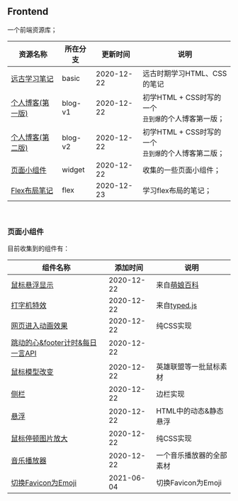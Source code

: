## **Frontend**

一个前端资源库；

| **资源名称**                                                 | **所在分支** | **更新时间** | **说明**                                                 |
| ------------------------------------------------------------ | ------------ | ------------ | -------------------------------------------------------- |
| [远古学习笔记](https://github.com/JasonkayZK/frontend/tree/basic) | basic        | 2020-12-22   | 远古时期学习HTML、CSS的笔记                              |
| [个人博客(第一版)](https://github.com/JasonkayZK/frontend/tree/blog-v1) | blog-v1      | 2020-12-22   | 初学HTML + CSS时写的一个<br />`丑到爆`的个人博客第一版； |
| [个人博客(第二版)](https://github.com/JasonkayZK/frontend/tree/blog-v2) | blog-v2      | 2020-12-22   | 初学HTML + CSS时写的一个<br />`丑到爆`的个人博客第二版； |
| [页面小组件](https://github.com/JasonkayZK/frontend/tree/widget) | widget       | 2020-12-22   | 收集的一些页面小组件；                                   |
| [Flex布局笔记](https://github.com/JasonkayZK/frontend/tree/flex) | flex         | 2020-12-23   | 学习flex布局的笔记；                                     |

<br/>

### **页面小组件**

目前收集到的组件有：

| **组件名称**                                                 | **添加时间** | **说明**                                               |
| ------------------------------------------------------------ | ------------ | ------------------------------------------------------ |
| [鼠标悬浮显示](https://github.com/JasonkayZK/frontend/tree/widget/0_%E9%BC%A0%E6%A0%87%E7%A7%BB%E4%B8%8A%E5%8E%BB%E6%98%BE%E7%A4%BA) | 2020-12-22   | 来自[萌娘百科](https://mzh.moegirl.org.cn/zh/Mainpage) |
| [打字机特效](https://github.com/JasonkayZK/frontend/tree/widget/1_%E5%8F%AF%E4%BB%A5%E8%87%AA%E5%8A%A8%E6%89%93%E5%AD%97%E7%9A%84%E6%A0%87%E9%A2%98%E6%A0%8F) | 2020-12-22   | 来自[typed.js](https://github.com/mattboldt/typed.js)  |
| [网页进入动画效果](https://github.com/JasonkayZK/frontend/tree/widget/2_%E5%88%9A%E5%88%9A%E6%89%93%E5%BC%80%E7%BD%91%E9%A1%B5%E6%97%B6%E7%9A%84%E5%8A%A8%E7%94%BB%E6%95%88%E6%9E%9C) | 2020-12-22   | 纯CSS实现                                              |
| [跳动的心&footer计时&每日一言API](https://github.com/JasonkayZK/frontend/tree/widget/3_%E8%B7%B3%E5%8A%A8%E7%9A%84%E5%BF%83_footer%E8%AE%A1%E6%97%B6_%E6%AF%8F%E6%97%A5%E4%B8%80%E8%A8%80API%E8%B0%83%E7%94%A8) | 2020-12-22   |                                                        |
| [鼠标模型改变](https://github.com/JasonkayZK/frontend/tree/widget/4_%E9%BC%A0%E6%A0%87%E6%A8%A1%E5%9E%8B%E6%94%B9%E5%8F%98) | 2020-12-22   | 英雄联盟等一批鼠标素材                                 |
| [侧栏](https://github.com/JasonkayZK/frontend/tree/widget/5_%E4%BE%A7%E6%A0%8F) | 2020-12-22   | 边栏实现                                               |
| [悬浮](https://github.com/JasonkayZK/frontend/tree/widget/6_%E6%82%AC%E6%B5%AE) | 2020-12-22   | HTML中的动态&静态悬浮                                  |
| [鼠标停顿图片放大](https://github.com/JasonkayZK/frontend/tree/widget/7_%E9%BC%A0%E6%A0%87%E5%81%9C%E9%A1%BFhover%E5%9B%BE%E7%89%87%E6%94%BE%E5%A4%A7) | 2020-12-22   | 纯CSS实现                                              |
| [音乐播放器](https://github.com/JasonkayZK/frontend/tree/widget/8_music) | 2020-12-22   | 一个音乐播放器的全部素材                               |
| [切换Favicon为Emoji](https://github.com/JasonkayZK/frontend/tree/9_svg_favicon) | 2021-06-04   | 切换Favicon为Emoji                               |


